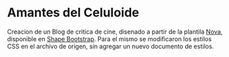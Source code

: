 # Amantes del Celuloide
Creacion de un Blog de critica de cine, disenado a partir de la plantila [Nova](https://shapebootstrap.net/item/1524969-nova-multipurpose-site-template),
disponible en [Shape Bootstrap](https://shapebootstrap.net/). Para el mismo se modificaron los estilos CSS en el archivo de origen, sin agregar un
nuevo documento de estilos.
